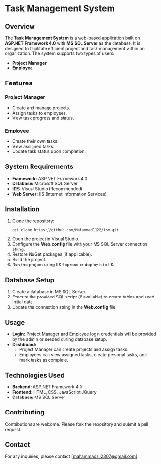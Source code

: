 # Task Management System

## Overview
The **Task Management System** is a web-based application built on **ASP.NET Framework 4.0** with **MS SQL Server** as the database. It is designed to facilitate efficient project and task management within an organization. The system supports two types of users:

- **Project Manager**
- **Employee**

## Features

### Project Manager
- Create and manage projects.
- Assign tasks to employees.
- View task progress and status.

### Employee
- Create their own tasks.
- View assigned tasks.
- Update task status upon completion.

## System Requirements
- **Framework:** ASP.NET Framework 4.0
- **Database:** Microsoft SQL Server
- **IDE:** Visual Studio (Recommended)
- **Web Server:** IIS (Internet Information Services)

## Installation
1. Clone the repository:
   ```bash
   git clone https://github.com/Mahammad1122/tsm.git
   ```
2. Open the project in Visual Studio.
3. Configure the **Web.config** file with your MS SQL Server connection string.
4. Restore NuGet packages (if applicable).
5. Build the project.
6. Run the project using IIS Express or deploy it to IIS.

## Database Setup
1. Create a database in MS SQL Server.
2. Execute the provided SQL script (if available) to create tables and seed initial data.
3. Update the connection string in the **Web.config** file.

## Usage
- **Login:** Project Manager and Employee login credentials will be provided by the admin or seeded during database setup.
- **Dashboard:**
  - Project Manager can create projects and assign tasks.
  - Employees can view assigned tasks, create personal tasks, and mark tasks as complete.

## Technologies Used
- **Backend:** ASP.NET Framework 4.0
- **Frontend:** HTML, CSS, JavaScript,JQuery
- **Database:** MS SQL Server

## Contributing
Contributions are welcome. Please fork the repository and submit a pull request.

## Contact
For any inquiries, please contact [mahammadali2307@gmail.com].


